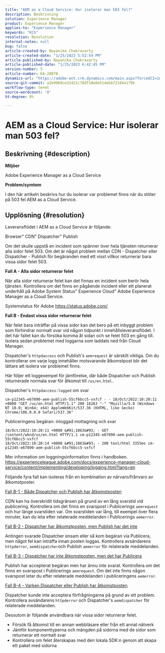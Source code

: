 ```yaml
---
title: "AEM as a Cloud Service: Hur isolerar man 503 fel?"
description: Beskrivning
solution: Experience Manager
product: Experience Manager
applies-to: "Experience Manager"
keywords: "KCS"
resolution: Resolution
internal-notes: null
bug: false
article-created-by: Nayanika Chakravarty
article-created-date: "1/25/2023 5:52:54 PM"
article-published-by: Nayanika Chakravarty
article-published-date: "1/25/2023 6:42:45 PM"
version-number: 5
article-number: KA-20878
dynamics-url: "https://adobe-ent.crm.dynamics.com/main.aspx?forceUCI=1&pagetype=entityrecord&etn=knowledgearticle&id=a9fe3912-d99c-ed11-aad1-6045bd0065f9"
source-git-commit: a2b9969ce32421c78df10e0e514ebb72184a179b
workflow-type: tm+mt
source-wordcount: '0'
ht-degree: 0%

---
```


# AEM as a Cloud Service: Hur isolerar man 503 fel?

## Beskrivning {#description}


<b>Miljöer</b>

Adobe Experience Manager as a Cloud Service

<b>Problem/symtom</b>

I den här artikeln beskrivs hur du isolerar var problemet finns när du stöter på 503 fel AEM as a Cloud Service.


## Upplösning {#resolution}


Leveransflödet i AEM as a Cloud Service är följande:

Browser&quot; CDN&quot; Dispatcher&quot; Publish

Om det skulle uppstå en incident som spänner över hela tjänsten returnerar alla sidor felet 503. Om det är något problem mellan CDN - Dispatcher eller Dispatcher - Publish för begäranden med ett visst villkor returnerar bara vissa sidor felet 503.

<b>Fall A - Alla sidor returnerar felet</b>

När alla sidor returnerar felet kan det finnas en incident som berör hela tjänsten. Kontrollera om det finns en pågående incident eller ett planerat underhåll på Adobe System Status&quot; Experience Cloud&quot; Adobe Experience Manager as a Cloud Service.

Systemstatus för Adobe https://status.adobe.com/

<b>Fall B - Endast vissa sidor returnerar felet</b>

När felet bara inträffar på vissa sidor kan det bero på ett inbyggt problem som förhindrar normalt svar vid någon tidpunkt i innehållsleveransflödet. I det här fallet kan du försöka komma åt sidan och se felet 503 en gång till. Isolera sedan problemet med loggarna som laddats ned från Cloud Manager.

Dispatcher&#39;s `httpdaccess` och Publish&#39;s `aemrequest` är särskilt viktiga. Om du kontrollerar om varje logg innehåller motsvarande åtkomstpost blir det lättare att isolera var problemet finns.

Här följer ett loggexempel för jämförelse, där både Dispatcher och Publish returnerade normala svar för åtkomst till `/us/en.html.`

Dispatcher&#39;s `httpdaccess:logged` om svar


```
cm-p12345-e67890-aem-publish-55cf6bcc5-vxfcf - - 18/Oct/2022:10:20:11 +0000 "GET /us/en.html HTTP/1.1" 200 16263 "-" "Mozilla/5.0 (Windows NT 10.0; Win64; x64) AppleWebKit/537.36 (KHTML, like Gecko) Chrome/106.0.0.0 Safari/537.36"
```


Publiceringens begäran: inloggad mottagning och svar


```
18/Oct/2022:10:20:11 +0000 &#91;1063&#93; - GET /content/wknd/us/en.html HTTP/1.1 cm-p12345-e67890-aem-publish-55cf6bcc5-vxfcf
18/Oct/2022:10:20:14 +0000 &#91;1063&#93; - 200 text/html 3355ms cm-p12345-e67890-aem-publish-55cf6bcc5-vxfcf
```


Mer information om loggningsinformation finns i handboken.
https://experienceleague.adobe.com/docs/experience-manager-cloud-service/content/implementing/developing/logging.html?lang=en

Följande fyra fall kan isoleras från en kombination av närvaro/frånvaro av åtkomstposter.

<u>Fall B-1 - Både Dispatcher och Publish har åtkomstposten</u>

CDN kan ha överskridit tidsgränsen på grund av en lång svarstid vid publicering. Kontrollera om det finns en svarspost i Publicerings `aemrequest` och hur länge svarstiden var. Om svarstiden var lång, till exempel över flera minuter, kan du leta efter relaterade meddelanden i Publicerings `aemerror`.

<u>Fall B-2 - Dispatcher har åtkomstposten, men Publish har det inte</u>

Antingen svarade Dispatcher ensam eller så kom begäran via Publicera, men något fel kan inträffa innan posten loggas. Kontrollera avsändarens `httpderror`, `aemdispatcher`och Publish `aemerror` för relaterade meddelanden.

<u>Fall B-3 - Dispatcher har inte åtkomstposten, men det har Publicera</u>

Publish har accepterat begäran men har ännu inte svarat. Kontrollera om det finns en svarspost i Publicerings `aemrequest`. Om det inte finns någon svarspost letar du efter relaterade meddelanden i publiceringens `aemerror`.

<u>Fall B-4 - Varken Dispatcher eller Publish har åtkomstposten</u>

Dispatcher kunde inte acceptera förfrågningarna på grund av ett problem. Kontrollera avsändarens `httpderror` och Dispatcher&#39;s `aemdispatcher` för relaterade meddelanden.

Dessutom är följande användbara när vissa sidor returnerar felet.

- Försök få åtkomst till en annan webbläsare eller från ett annat nätverk
- Jämför komponenttyperna och mängden på sidorna med de sidor som returnerar ett normalt svar
- Kontrollera om felet återskapas med den lokala SDK:n genom att skapa ett paket med sidorna



